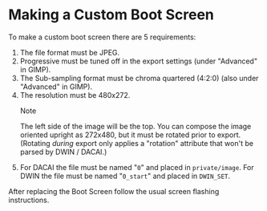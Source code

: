 # Making a Custom Boot Screen

To make a custom boot screen there are 5 requirements:

1. The file format must be JPEG.
2. Progressive must be tuned off in the export settings (under "Advanced" in GIMP).
3. The Sub-sampling format must be chroma quartered (4:2:0) (also under "Advanced" in GIMP).
4. The resolution must be 480x272.
   > [!NOTE]
   > The left side of the image will be the top. You can compose the image oriented upright as 272x480, but it must be rotated prior to export. (Rotating *during* export only applies a "rotation" attribute that won't be parsed by DWIN / DACAI.)
5. For DACAI the file must be named "`0`" and placed in `private/image`. For DWIN the file must be named "`0_start`" and placed in `DWIN_SET`.

After replacing the Boot Screen follow the usual screen flashing instructions.
